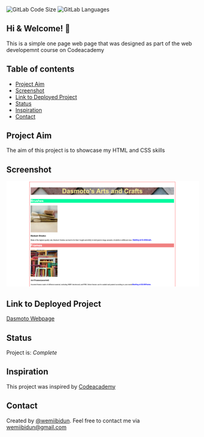 ![GitLab Code Size](https://img.shields.io/github/languages/code-size/wemiibidun/dasmoto_webpage)
![GitLab Languages](https://img.shields.io/github/languages/count/wemiibidun/dasmoto_webpage)


## Hi & Welcome! 👋
This is a simple one page web page that was designed as part of the web developemnt course on Codeacademy

## Table of contents
* [Project Aim](#project-aim)
* [Screenshot](#screenshot)
* [Link to Deployed Project](#link-to-deployed-project)
* [Status](#status)
* [Inspiration](#inspiration)
* [Contact](#contact)


## Project Aim
The aim of this project is to showcase my HTML and CSS skills

## Screenshot
![Sample image](https://github.com/wemiibidun/dasmoto_webpage/blob/main/dasmoto_screenshot.png)


## Link to Deployed Project
[Dasmoto Webpage](https://wemiibidun.github.io/pricing_widget_project/)


## Status
Project is: _Complete_

## Inspiration
This project was inspired by [Codeacademy](https://www.codecademy.com/learn/paths/web-development)

## Contact
Created by [@wemiibidun](https://twitter.com/wemiibidun/). Feel free to contact me via wemiibidun@gmail.com
